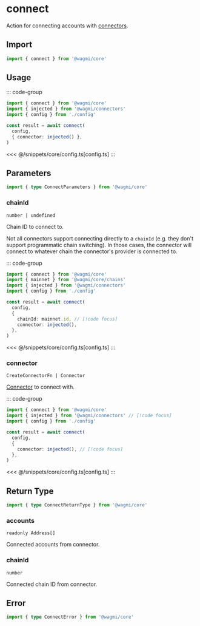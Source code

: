 <script setup>
const packageName = '@wagmi/core'
</script>

# connect

Action for connecting accounts with [connectors](/core/connectors).

## Import

```ts
import { connect } from '@wagmi/core'
```

## Usage

::: code-group
```ts [index.ts]
import { connect } from '@wagmi/core'
import { injected } from '@wagmi/connectors'
import { config } from './config'

const result = await connect(
  config,
  { connector: injected() },
)
```
<<< @/snippets/core/config.ts[config.ts]
:::

## Parameters

```ts
import { type ConnectParameters } from '@wagmi/core'
```

### chainId

`number | undefined`

Chain ID to connect to.

Not all connectors support connecting directly to a `chainId` (e.g. they don't support programmatic chain switching). In those cases, the connector will connect to whatever chain the connector's provider is connected to.

::: code-group
```ts [index.ts]
import { connect } from '@wagmi/core'
import { mainnet } from '@wagmi/core/chains'
import { injected } from '@wagmi/connectors'
import { config } from './config'

const result = await connect(
  config,
  {
    chainId: mainnet.id, // [!code focus]
    connector: injected(), 
  },
)
```
<<< @/snippets/core/config.ts[config.ts]
:::

### connector

`CreateConnectorFn | Connector`

[Connector](/core/connectors) to connect with.

::: code-group
```ts [index.ts]
import { connect } from '@wagmi/core'
import { injected } from '@wagmi/connectors' // [!code focus]
import { config } from './config'

const result = await connect(
  config,
  {
    connector: injected(), // [!code focus]
  },
)
```
<<< @/snippets/core/config.ts[config.ts]
:::

## Return Type

```ts
import { type ConnectReturnType } from '@wagmi/core'
```

### accounts

`readonly Address[]`

Connected accounts from connector.

### chainId

`number`

Connected chain ID from connector.

## Error

```ts
import { type ConnectError } from '@wagmi/core'
```

<!--@include: @shared/query/connect.md-->
